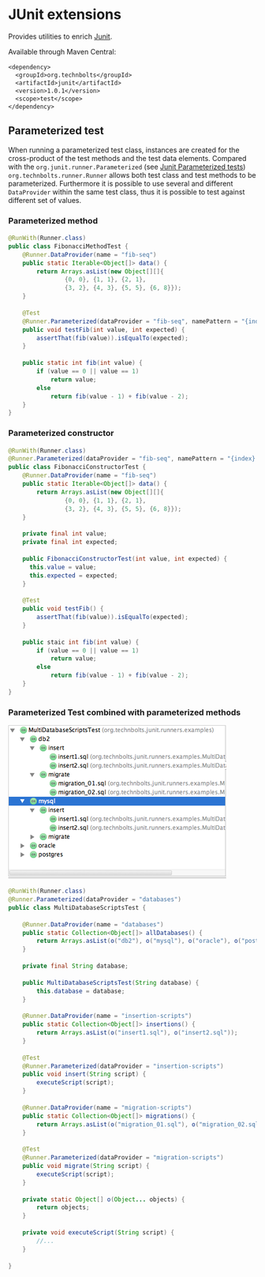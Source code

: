 # JUnit extensions

Provides utilities to enrich [Junit](http://junit.org/).

Available through Maven Central:

    <dependency>
      <groupId>org.technbolts</groupId>
      <artifactId>junit</artifactId>
      <version>1.0.1</version>
      <scope>test</scope>
    </dependency>
    

## Parameterized test

When running a parameterized test class, instances are created for the cross-product of
the test methods and the test data elements.
Compared with the `org.junit.runner.Parameterized` (see [Junit Parameterized tests](https://github.com/junit-team/junit/wiki/Parameterized-tests))
`org.technbolts.runner.Runner` allows both test class and test methods to be parameterized.
Furthermore it is possible to use several and different `DataProvider` within the same test class,
thus it is possible to test against different set of values.

### Parameterized method

```java
@RunWith(Runner.class)
public class FibonacciMethodTest {
    @Runner.DataProvider(name = "fib-seq")
    public static Iterable<Object[]> data() {
        return Arrays.asList(new Object[][]{
                {0, 0}, {1, 1}, {2, 1},
                {3, 2}, {4, 3}, {5, 5}, {6, 8}});
    }

    @Test
    @Runner.Parameterized(dataProvider = "fib-seq", namePattern = "{index}: fib({0})={1}")
    public void testFib(int value, int expected) {
        assertThat(fib(value)).isEqualTo(expected);
    }

    public static int fib(int value) {
        if (value == 0 || value == 1)
            return value;
        else
            return fib(value - 1) + fib(value - 2);
    }
}
```


### Parameterized constructor

```java
@RunWith(Runner.class)
@Runner.Parameterized(dataProvider = "fib-seq", namePattern = "{index}: fib({0})={1}")
public class FibonacciConstructorTest {
    @Runner.DataProvider(name = "fib-seq")
    public static Iterable<Object[]> data() {
        return Arrays.asList(new Object[][]{
                {0, 0}, {1, 1}, {2, 1},
                {3, 2}, {4, 3}, {5, 5}, {6, 8}});
    }

    private final int value;
    private final int expected;

    public FibonacciConstructorTest(int value, int expected) {
      this.value = value;
      this.expected = expected;
    }

    @Test
    public void testFib() {
        assertThat(fib(value)).isEqualTo(expected);
    }

    public staic int fib(int value) {
        if (value == 0 || value == 1)
            return value;
        else
            return fib(value - 1) + fib(value - 2);
    }
}
```

### Parameterized Test combined with parameterized methods

![Alt text](/doc/images/MultiDatabaseScriptsTest-resultTree.png "Result tree screenshot")

```java
@RunWith(Runner.class)
@Runner.Parameterized(dataProvider = "databases")
public class MultiDatabaseScriptsTest {

    @Runner.DataProvider(name = "databases")
    public static Collection<Object[]> allDatabases() {
        return Arrays.asList(o("db2"), o("mysql"), o("oracle"), o("postgres"));
    }

    private final String database;

    public MultiDatabaseScriptsTest(String database) {
        this.database = database;
    }

    @Runner.DataProvider(name = "insertion-scripts")
    public static Collection<Object[]> insertions() {
        return Arrays.asList(o("insert1.sql"), o("insert2.sql"));
    }

    @Test
    @Runner.Parameterized(dataProvider = "insertion-scripts")
    public void insert(String script) {
        executeScript(script);
    }

    @Runner.DataProvider(name = "migration-scripts")
    public static Collection<Object[]> migrations() {
        return Arrays.asList(o("migration_01.sql"), o("migration_02.sql"));
    }

    @Test
    @Runner.Parameterized(dataProvider = "migration-scripts")
    public void migrate(String script) {
        executeScript(script);
    }

    private static Object[] o(Object... objects) {
        return objects;
    }

    private void executeScript(String script) {
        //...
    }

}
```

